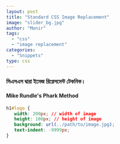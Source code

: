 ```yaml
---
layout: post
title: "Standard CSS Image Replacement"
image: "slider_bg.jpg"
author: "Monir"
tags:
  - "css"
  - "image replacement"
categories:
  - "Snippets"
type: css  
---
```


### সিএসএস দ্বারা ইমেজ রিপ্লেসমেন্ট টেকনিক।

#### Mike Rundle's Phark Method

```css
h1#logo {
   width: 200px; // width of image
   height: 100px; // height of image
   background: url(../path/to/image.jpg);
   text-indent: -9999px;
}
```
